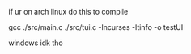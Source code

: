 if ur on arch linux do this to compile 

gcc ./src/main.c ./src/tui.c -lncurses -ltinfo -o testUI

windows idk tho
